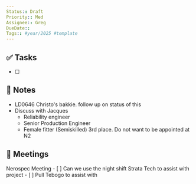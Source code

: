 ```yaml
---
Status:: Draft
Priority:: Med
Assignee:: Greg
DueDate:: 
Tags:: #year/2025 #template
---
```


## ✅ Tasks
- [ ]

## 📝 Notes
- LD0646 Christo's bakkie. follow up on status of this 
- Discuss with Jacques
	- Reliability engineer
	- Senior Production Engineer
	- Female fitter (Semiskilled) 3rd place. Do not want to be appointed at N2

## 📅 Meetings
Nerospec Meeting
	- [ ] Can we use the night shift Strata Tech to assist with project
	- [ ] Pull Tebogo to assist with 